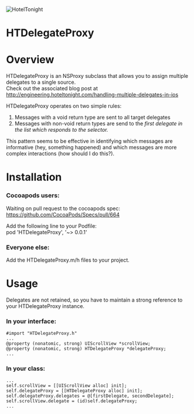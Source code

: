 <img src="https://raw.github.com/hoteltonight/HTDelegateProxy/master/ht-logo-black.png" alt="HotelTonight" title="HotelTonight" style="display:block; margin: 10px auto 30px auto;">

HTDelegateProxy
===============

# Overview

HTDelegateProxy is an NSProxy subclass that allows you to assign multiple delegates to a single source. <br/>
Check out the associated blog post at http://engineering.hoteltonight.com/handling-multiple-delegates-in-ios

HTDelegateProxy operates on two simple rules:

1. Messages with a void return type are sent to all target delegates
2. Messages with non-void return types are send to the <i>first delegate in the list which responds to the selector.</i>

This pattern seems to be effective in identifying which messages are informative (hey, something happened) and which messages are more complex interactions (how should I do this?).

# Installation

### Cocoapods users:
Waiting on pull request to the cocoapods spec:
https://github.com/CocoaPods/Specs/pull/664

Add the following line to your Podfile: <br/>
pod 'HTDelegateProxy', '~> 0.0.1'

### Everyone else:
Add the HTDelegateProxy.m/h files to your project.

# Usage

Delegates are not retained, so you have to maintain a strong reference to your HTDelegateProxy instance. <br/>
### In your interface: <br/>
    
    #import "HTDelegateProxy.h"
    ...
    @property (nonatomic, strong) UIScrollView *scrollView;
    @property (nonatomic, strong) HTDelegateProxy *delegateProxy;
    ...

### In your class:

    ...
    self.scrollView = [[UIScrollView alloc] init];
    self.delegateProxy = [[HTDelegateProxy alloc] init];
    self.delegateProxy.delegates = @[firstDelegate, secondDelegate];
    self.scrollView.delegate = (id)self.delegateProxy;
    ...


    